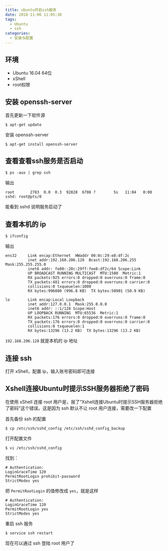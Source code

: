 ```yaml
---
title: ubuntu开启ssh服务
date: 2018-11-06 11:05:38
tags:
  - Ubuntu
  - ssh
categories:
  - 安装与配置
---
```


## 环境

- Ubuntu 16.04 64位
- xShell
- root权限

<!-- more -->

## 安装 openssh-server

首先更新一下软件源

```
$ apt-get update
```

安装 openssh-server

```
$ apt-get install openssh-server
```

## 查看查看ssh服务是否启动

```
$ ps -aux | grep ssh
```

输出

```
root       2783  0.0  0.3  92828  6708 ?        Ss   11:04   0:00 sshd: root@pts/0
```

能看到 sshd 说明服务启动了

## 查看本机的 ip

```
$ ifconfig
```

输出

```
ens32     Link encap:Ethernet  HWaddr 00:0c:29:e8:df:2c  
          inet addr:192.168.206.128  Bcast:192.168.206.255  Mask:255.255.255.0
          inet6 addr: fe80::20c:29ff:fee8:df2c/64 Scope:Link
          UP BROADCAST RUNNING MULTICAST  MTU:1500  Metric:1
          RX packets:925 errors:0 dropped:0 overruns:0 frame:0
          TX packets:481 errors:0 dropped:0 overruns:0 carrier:0
          collisions:0 txqueuelen:1000 
          RX bytes:996880 (996.8 KB)  TX bytes:50901 (50.9 KB)

lo        Link encap:Local Loopback  
          inet addr:127.0.0.1  Mask:255.0.0.0
          inet6 addr: ::1/128 Scope:Host
          UP LOOPBACK RUNNING  MTU:65536  Metric:1
          RX packets:176 errors:0 dropped:0 overruns:0 frame:0
          TX packets:176 errors:0 dropped:0 overruns:0 carrier:0
          collisions:0 txqueuelen:1 
          RX bytes:13296 (13.2 KB)  TX bytes:13296 (13.2 KB)
```

`192.168.206.128` 就是本机的 ip 地址

## 连接 ssh

打开 xShell，配置 ip，输入账号密码即可连接

## Xshell连接Ubuntu时提示SSH服务器拒绝了密码

在使用 xShell 连接 root 用户是，报了“Xshell连接Ubuntu时提示SSH服务器拒绝了密码”这个错误。这是因为 ssh 默认不让 root 用户连接，需要改一下配置

首先备份 ssh 的配置

```
$ cp /etc/ssh/sshd_config /etc/ssh/sshd_config_backup
```

打开配置文件

```
$ vi /etc/ssh/sshd_config
```

找到：

```
# Authentication:
LoginGraceTime 120
PermitRootLogin prohibit-password
StrictModes yes
```

把 `PermitRootLogin` 的值修改成 `yes`，就是这样

```
# Authentication:
LoginGraceTime 120
PermitRootLogin yes
StrictModes yes
```

重启 ssh 服务

```
$ service ssh restart
```

现在可以通过 ssh 登陆 root 用户了